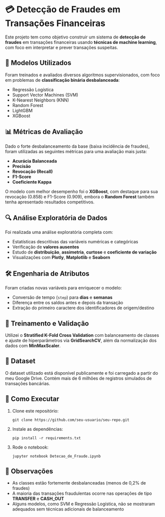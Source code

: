 <h1>💳 Detecção de Fraudes em Transações Financeiras</h1>

<p>Este projeto tem como objetivo construir um sistema de <strong>detecção de fraudes</strong> em transações financeiras usando <strong>técnicas de machine learning</strong>, com foco em interpretar e prever transações suspeitas.</p>

<h2>🧠 Modelos Utilizados</h2>

<p>Foram treinados e avaliados diversos algoritmos supervisionados, com foco em problemas de <strong>classificação binária desbalanceada</strong>:</p>

<ul>
  <li>Regressão Logística</li>
  <li>Support Vector Machines (SVM)</li>
  <li>K-Nearest Neighbors (KNN)</li>
  <li>Random Forest</li>
  <li>LightGBM</li>
  <li>XGBoost</li>
</ul>

<h2>📊 Métricas de Avaliação</h2>

<p>Dado o forte desbalanceamento da base (baixa incidência de fraudes), foram utilizadas as seguintes métricas para uma avaliação mais justa:</p>

<ul>
  <li><strong>Acurácia Balanceada</strong></li>
  <li><strong>Precisão</strong></li>
  <li><strong>Revocação (Recall)</strong></li>
  <li><strong>F1-Score</strong></li>
  <li><strong>Coeficiente Kappa</strong></li>
</ul>

<p>O modelo com melhor desempenho foi o <strong>XGBoost</strong>, com destaque para sua revocação (0.858) e F1-Score (0.909), embora o <strong>Random Forest</strong> também tenha apresentado resultados competitivos.</p>

<h2>🔍 Análise Exploratória de Dados</h2>

<p>Foi realizada uma análise exploratória completa com:</p>

<ul>
  <li>Estatísticas descritivas das variáveis numéricas e categóricas</li>
  <li>Verificação de <strong>valores ausentes</strong></li>
  <li>Estudo de <strong>distribuição</strong>, <strong>assimetria</strong>, <strong>curtose</strong> e <strong>coeficiente de variação</strong></li>
  <li>Visualizações com <strong>Plotly</strong>, <strong>Matplotlib</strong> e <strong>Seaborn</strong></li>
</ul>

<h2>🛠️ Engenharia de Atributos</h2>

<p>Foram criadas novas variáveis para enriquecer o modelo:</p>

<ul>
  <li>Conversão de tempo (<code>step</code>) para <strong>dias</strong> e <strong>semanas</strong></li>
  <li>Diferença entre os saldos antes e depois da transação</li>
  <li>Extração do primeiro caractere dos identificadores de origem/destino</li>
</ul>

<h2>🧪 Treinamento e Validação</h2>

<p>Utilizei o <strong>Stratified K-Fold Cross Validation</strong> com balanceamento de classes e ajuste de hiperparâmetros via <strong>GridSearchCV</strong>, além da normalização dos dados com <strong>MinMaxScaler</strong>.</p>

<h2>📁 Dataset</h2>

<p>O dataset utilizado está disponível publicamente e foi carregado a partir do meu Google Drive. Contém mais de 6 milhões de registros simulados de transações bancárias.</p>

<h2>🚀 Como Executar</h2>

<ol>
  <li>Clone este repositório:
    <pre><code>git clone https://github.com/seu-usuario/seu-repo.git</code></pre>
  </li>
  <li>Instale as dependências:
    <pre><code>pip install -r requirements.txt</code></pre>
  </li>
  <li>Rode o notebook:
    <pre><code>jupyter notebook Detecao_de_Fraude.ipynb</code></pre>
  </li>
</ol>

<h2>📌 Observações</h2>

<ul>
  <li>As classes estão fortemente desbalanceadas (menos de 0,2% de fraudes)</li>
  <li>A maioria das transações fraudulentas ocorre nas operações de tipo <strong>TRANSFER</strong> e <strong>CASH_OUT</strong></li>
  <li>Alguns modelos, como SVM e Regressão Logística, não se mostraram adequados sem técnicas adicionais de balanceamento</li>
</ul>

